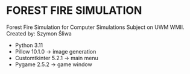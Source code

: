 # FOREST FIRE SIMULATION

Forest Fire Simulation for Computer Simulations Subject on UWM WMII.
Created by: Szymon Śliwa

- Python 3.11
- Pillow 10.1.0 -> image generation
- Customtkinter 5.2.1 -> main menu
- Pygame 2.5.2 -> game window
